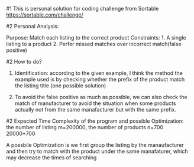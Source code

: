 #1 This is personal solution for coding challenge from Sortable https://sortable.com/challenge/



#2 Personal Analysis:

Purpose: Match each listing to the correct product
Constraints: 
	1. A single listing to a product 
	2. Perfer missed matches over incorrect match(false positive)

#2 How to do?
1. Identification: according to the given example, I think the method the example used is by checking whether the prefix of the product match the listing title (one possible solution)

2. To avoid the false positive as much as possible, we can also check the match of manufacturer to avoid the situation when some products actually not from the same manafacturer but with the same prefix.


#2 Expected Time Complexity of the program and possible Optimization:
the number of listing m=200000, the number of products n=700
 	20000*700

A possbile Optimization is we first group the listing by the  manaufacturer and then try to match with the product under the same manafaturer, which may decrease the times of searching



